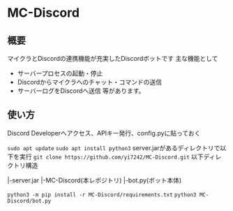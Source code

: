 # MC-Discord
## 概要
マイクラとDiscordの連携機能が充実したDiscordボットです
主な機能として
- サーバープロセスの起動・停止
- Discordからマイクラへのチャット・コマンドの送信
- サーバーログをDiscordへ送信
等があります。

## 使い方
Discord Developerへアクセス、APIキー発行、config.pyに貼っておく

`sudo apt update`
`sudo apt install python3`
server.jarがあるディレクトリで以下を実行
`git clone https://github.com/yi7242/MC-Discord.git`
以下ディレクトリ構造

|-server.jar
|-MC-Discord(本レポジトリ)
 |-bot.py(ボット本体)

`python3 -m pip install -r MC-Discord/requirements.txt`
`python3 MC-Discord/bot.py`
